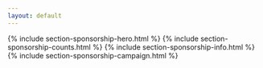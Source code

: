 ```yaml
---
layout: default
---
```

{% include section-sponsorship-hero.html %}
{% include section-sponsorship-counts.html %}
{% include section-sponsorship-info.html %}
{% include section-sponsorship-campaign.html %}
